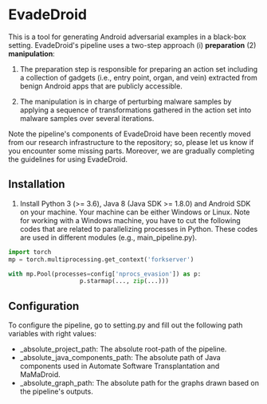 # EvadeDroid
This is a tool for generating Android adversarial examples in a black-box setting. EvadeDroid's pipeline uses a two-step approach (i) **preparation** (2) **manipulation**:

1. The preparation step is responsible for preparing an action set including a collection of gadgets (i.e., entry point, organ, and vein) extracted from benign Android apps that are publicly accessible. 

2. The manipulation is in charge of perturbing malware samples by applying a sequence of transformations gathered in the action set into malware samples over several iterations.

Note the pipeline's components of EvadeDroid have been recently moved from our research infrastructure to the repository; so, please let us know if you encounter some missing parts. Moreover, we are gradually completing the guidelines for using EvadeDroid.

## Installation
1. Install Python 3 (>= 3.6), Java 8 (Java SDK >= 1.8.0) and Android SDK on your machine. Your machine can be either Windows or Linux. Note for working with a Windows machine, you have to cut the following codes that are related to parallelizing processes in Python. These codes are used in different modules (e.g., main_pipeline.py). 

```python
import torch
mp = torch.multiprocessing.get_context('forkserver')

with mp.Pool(processes=config['nprocs_evasion']) as p:
                    p.starmap(..., zip(...)))

```

## Configuration
To configure the pipeline, go to setting.py and fill out the following path variables with right values:
- _absolute_project_path: The absolute root-path of the pipeline.
- _absolute_java_components_path: The absolute path of Java components used in Automate Software Transplantation and MaMaDroid.
- _absolute_graph_path: The absolute path for the graphs drawn based on the pipeline's outputs.
